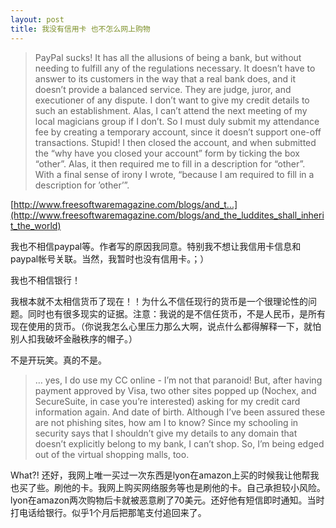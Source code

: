 ```yaml
---
layout: post
title: 我没有信用卡 也不怎么网上购物
---
```


>PayPal sucks! It has all the allusions of being a bank, but without needing to fulfill any of the regulations necessary. It doesn’t have to answer to its customers in the way that a real bank does, and it doesn’t provide a balanced service. They are judge, juror, and executioner of any dispute. I don’t want to give my credit details to such an establishment. Alas, I can’t attend the next meeting of my local magicians group if I don’t. So I must duly submit my attendance fee by creating a temporary account, since it doesn’t support one-off transactions. Stupid! I then closed the account, and when submitted the “why have you closed your account” form by ticking the box “other”. Alas, it then required me to fill in a description for “other”. With a final sense of irony I wrote, “because I am required to fill in a description for ’other’”.

  

[http://www.freesoftwaremagazine.com/blogs/and_t...](http://www.freesoftwaremagazine.com/blogs/and_the_luddites_shall_inherit_the_world)

我也不相信paypal等。作者写的原因我同意。特别我不想让我信用卡信息和paypal帐号关联。当然，我暂时也没有信用卡。；）

我也不相信银行！

我根本就不太相信货币了现在！！为什么不信任现行的货币是一个很理论性的问题。同时也有很多现实的证据。注意：我说的是不信任货币，不是人民币，是所有现在使用的货币。（你说我怎么心里压力那么大啊，说点什么都得解释一下，就怕别人扣我破坏金融秩序的帽子。）

不是开玩笑。真的不是。

>… yes, I do use my CC online - I’m not that paranoid! But, after having payment approved by Visa, two other sites popped up (Nochex, and SecureSuite, in case you’re interested) asking for my credit card information again. And date of birth. Although I’ve been assured these are not phishing sites, how am I to know? Since my schooling in security says that I shouldn’t give my details to any domain that doesn’t explicitly belong to my bank, I can’t shop. So, I’m being edged out of the virtual shopping malls, too.

What?! 还好，我网上唯一买过一次东西是lyon在amazon上买的时候我让他帮我也买了些。刷他的卡。我网上购买网络服务等也是刷他的卡。自己承担较小风险。lyon在amazon两次购物后卡就被恶意刷了70美元。还好他有短信即时通知。当时打电话给银行。似乎1个月后把那笔支付追回来了。

